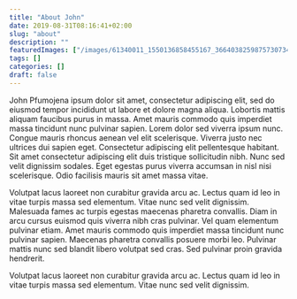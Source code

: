 ```yaml
---
title: "About John"
date: 2019-08-31T08:16:41+02:00
slug: "about"
description: ""
featuredImages: ["/images/61340011_1550136858455167_3664038259875730734_n.jpg", "/images/54277566_1480602572071311_8725443778903251855_n.jpg", "/images/65132856_353017298629390_4332101086711848680_n.jpg", "/images/58409543_466061804135660_2411428447951612308_n.jpg"]
tags: []
categories: []
draft: false
---
```


John Pfumojena ipsum dolor sit amet, consectetur adipiscing elit, sed do eiusmod tempor incididunt ut labore et dolore magna aliqua. Lobortis mattis aliquam faucibus purus in massa. Amet mauris commodo quis imperdiet massa tincidunt nunc pulvinar sapien. Lorem dolor sed viverra ipsum nunc. Congue mauris rhoncus aenean vel elit scelerisque. Viverra justo nec ultrices dui sapien eget. Consectetur adipiscing elit pellentesque habitant. Sit amet consectetur adipiscing elit duis tristique sollicitudin nibh. Nunc sed velit dignissim sodales. Eget egestas purus viverra accumsan in nisl nisi scelerisque. Odio facilisis mauris sit amet massa vitae.

Volutpat lacus laoreet non curabitur gravida arcu ac. Lectus quam id leo in vitae turpis massa sed elementum. Vitae nunc sed velit dignissim. Malesuada fames ac turpis egestas maecenas pharetra convallis. Diam in arcu cursus euismod quis viverra nibh cras pulvinar. Vel quam elementum pulvinar etiam. Amet mauris commodo quis imperdiet massa tincidunt nunc pulvinar sapien. Maecenas pharetra convallis posuere morbi leo. Pulvinar mattis nunc sed blandit libero volutpat sed cras. Sed pulvinar proin gravida hendrerit.

Volutpat lacus laoreet non curabitur gravida arcu ac. Lectus quam id leo in vitae turpis massa sed elementum. Vitae nunc sed velit dignissim.